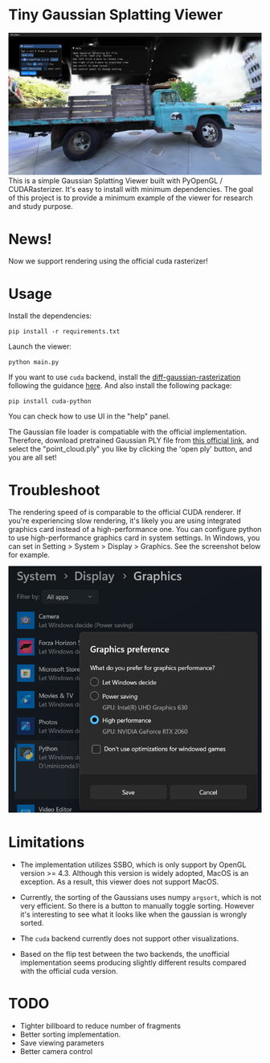 # Tiny Gaussian Splatting Viewer
![UI demo](assets/teaser.png)
This is a simple Gaussian Splatting Viewer built with PyOpenGL / CUDARasterizer. It's easy to install with minimum dependencies. The goal of this project is to provide a minimum example of the viewer for research and study purpose. 

# News!
Now we support rendering using the official cuda rasterizer!

# Usage
Install the dependencies:
```
pip install -r requirements.txt
```

Launch the viewer:
```
python main.py
```

If you want to use `cuda` backend, install the [diff-gaussian-rasterization](https://github.com/graphdeco-inria/diff-gaussian-rasterization) following the guidance [here](https://github.com/graphdeco-inria/gaussian-splatting). And also install the following package:
```
pip install cuda-python
```

You can check how to use UI in the "help" panel.

The Gaussian file loader is compatiable with the official implementation. 
Therefore, download pretrained Gaussian PLY file from [this official link](https://repo-sam.inria.fr/fungraph/3d-gaussian-splatting/datasets/pretrained/models.zip), and select the "point_cloud.ply" you like by clicking the 'open ply' button, and you are all set!


# Troubleshoot

The rendering speed of is comparable to the official CUDA renderer. If you're experiencing slow rendering, it's likely you are using integrated graphics card instead of a high-performance one. You can configure python to use high-performance graphics card in system settings. In Windows, you can set in Setting > System > Display > Graphics. See the screenshot below for example.

![Setting > System > Display > Graphics](assets/setting.png)

# Limitations
- The implementation utilizes SSBO, which is only support by OpenGL version >= 4.3. Although this version is widely adopted, MacOS is an exception. As a result, this viewer does not support MacOS.

- Currently, the sorting of the Gaussians uses numpy `argsort`, which is not very efficient. So there is a button to manually toggle sorting. However it's interesting to see what it looks like when the gaussian is wrongly sorted.

- The `cuda` backend currently does not support other visualizations.

- Based on the flip test between the two backends, the unofficial implementation seems producing slightly different results compared with the official cuda version.

# TODO
- Tighter billboard to reduce number of fragments
- Better sorting implementation.
- Save viewing parameters
- Better camera control
